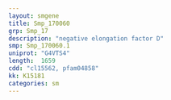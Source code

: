 ```yaml
---
layout: smgene
title: Smp_170060
grp: Smp_17
description: "negative elongation factor D"
smp: Smp_170060.1
uniprot: "G4VTS4"
length:  1659
cdd: "cl15562, pfam04858"
kk: K15181
categories: sm
---
```

